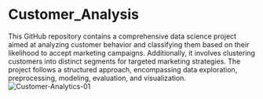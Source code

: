 # Customer_Analysis
This GitHub repository contains a comprehensive data science project aimed at analyzing customer behavior and classifying them based on their likelihood to accept marketing campaigns. Additionally, it involves clustering customers into distinct segments for targeted marketing strategies. The project follows a structured approach, encompassing data exploration, preprocessing, modeling, evaluation, and visualization.
![Customer-Analytics-01](https://github.com/lijesh010/Customer_Behavior_Analysis_and_Segmentation/assets/131745794/46266a3f-b51d-4961-a98f-f4f15da78084)
